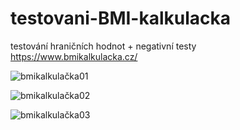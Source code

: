 # testovani-BMI-kalkulacka
testování hraničních hodnot + negativní testy https://www.bmikalkulacka.cz/

![bmikalkulačka01](https://user-images.githubusercontent.com/117156625/202487658-1b4089a8-2adb-4b96-9e3e-d55da0d83ced.png)

![bmikalkulačka02](https://user-images.githubusercontent.com/117156625/202487696-d65943e2-111f-4547-b32b-a604f41ece44.png)

![bmikalkulačka03](https://user-images.githubusercontent.com/117156625/202487720-5e53506c-dc7f-40e2-ae94-36867e54298e.png)
